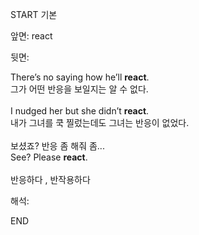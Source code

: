 START
기본

앞면:
react


뒷면:
<div>There’s no saying how he’ll <strong>react</strong>. </div><div><div>그가 어떤 반응을 보일지는 알 수 없다.</div></div><div><br></div><div><div>I nudged her but she didn’t <strong>react</strong>. </div><div><div>내가 그녀를 쿡 찔렀는데도 그녀는 반응이 없었다.</div></div></div><div><br></div><div><div><div>보셨죠? 반응 좀 해줘 좀...</div></div><div><div>See? Please <strong>react</strong>.</div></div></div><br>반응하다 , 반작용하다<br>


해석:

END
